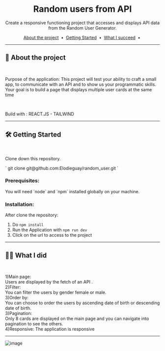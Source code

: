<div align="center">
  
# Random users from API 

Create a responsive functioning project that accesses and displays API data from the Random User Generator.


<p>
  <a href="#about">About the project</a> &nbsp;&bull;&nbsp;
  <a href="#getting_started">Getting Started</a> &nbsp;&bull;&nbsp;
  <a href="#done">What I succeed</a> &nbsp;&bull;&nbsp;
</p>

</div>

---
<!-- ABOUT THE PROJECT -->
<div id="about">

## 📖 About the project
<br>
<p>
Purpose of the application:
This project will test your ability to craft a small app, to communicate with an API and to show us your programmatic skills. Your goal is to build a page that displays multiple user cards at the same time
</p>
<br>

Build with : REACT.JS - TAILWIND 
</div>

****
<!-- GETTING STARTED -->
<div id="getting_started">

## 🛠 Getting Started
<br>
<p>
Clone down this repository.</p>
` git clone git@github.com:Elodieguay/random_user.git `

<div id="prerequisites">

### Prerequisites:
<p>
You will need `node` and `npm` installed globally on your machine.
</div>

<div id="installation">

### Installation:

After clone the repository:
1) Do `npm install` 
2) Run the Application with ` npm run dev `
3) Click on the url to access to the project
</div>

****
<!-- DONE -->
<div id="done">

## 👩‍💻 What I did
<br>

1)Main page: <br>
Users are displayed by the fetch of an API .<br>
2)Filter: <br>
You can filter the users by gender female or male.<br>
3)Order by: <br>
You can choose to order the users by ascending date of birth or descending date of birth.<br>
3)Pagination: <br>
Only 8 cards are displayed on the main page and you can navigate into pagination to see the others.<br>
4)Responsive:
The application is responsive
</div>

----

![image](https://github.com/Elodieguay/random_user/assets/123971120/744cf07e-1e3b-4553-abec-9598db2c80cf)
